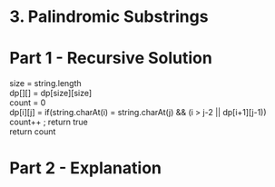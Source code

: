 # 3. Palindromic Substrings

# Part 1 - Recursive Solution
 size = string.length <br>
 dp[][] = dp[size][size] <br>
 count = 0 <br>
 dp[i][j] = if(string.charAt(i) = string.charAt(j) && (i > j-2 || dp[i+1][j-1)) count++ ; return true  <br>
 return count
 
 

# Part 2 - Explanation 
